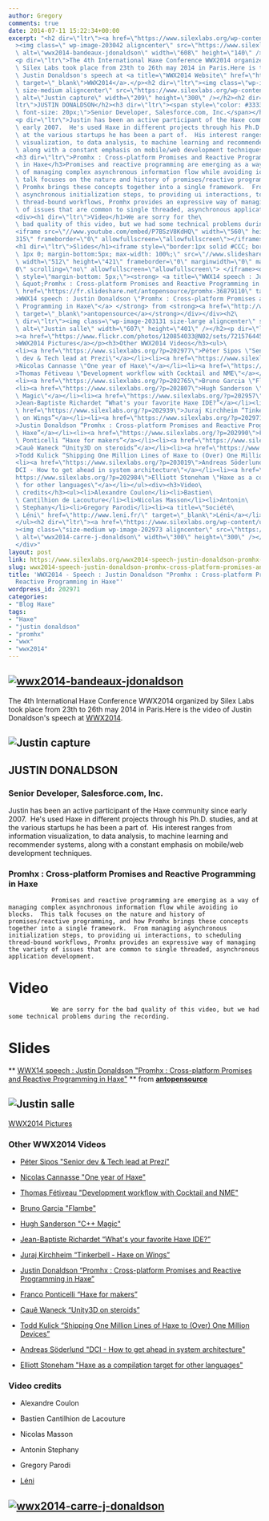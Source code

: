 ```yaml
---
author: Gregory
comments: true
date: 2014-07-11 15:22:34+00:00
excerpt: "<h2 dir=\"ltr\"><a href=\"https://www.silexlabs.org/wp-content/uploads/2014/07/wwx2014-bandeaux-jdonaldson1.png\"\
  ><img class=\" wp-image-203042 aligncenter\" src=\"https://www.silexlabs.org/wp-content/uploads/2014/07/wwx2014-bandeaux-jdonaldson1.png\"\
  \ alt=\"wwx2014-bandeaux-jdonaldson\" width=\"608\" height=\"140\" /></a></h2>\
  <p dir=\"ltr\">The 4th International Haxe Conference WWX2014 organized by\
  \ Silex Labs took place from 23th to 26th may 2014 in Paris.Here is the video of\
  \ Justin Donaldson's speech at <a title=\"WWX2014 Website\" href=\"http://wwx.silexlabs.org/2014/\"\
  \ target=\"_blank\">WWX2014</a>.</p><h2 dir=\"ltr\"><img class=\"wp-image-203130\
  \ size-medium aligncenter\" src=\"https://www.silexlabs.org/wp-content/uploads/2014/07/Justin-capture-209x300.jpg\"\
  \ alt=\"Justin capture\" width=\"209\" height=\"300\" /></h2><h2 dir=\"\
  ltr\">JUSTIN DONALDSON</h2><h3 dir=\"ltr\"><span style=\"color: #333333;\
  \ font-size: 20px;\">Senior Developer, Salesforce.com, Inc.</span></h3>\
  <p dir=\"ltr\">Justin has been an active participant of the Haxe community since\
  \ early 2007.  He's used Haxe in different projects through his Ph.D. studies, and\
  \ at the various startups he has been a part of.  His interest ranges from information\
  \ visualization, to data analysis, to machine learning and recommender systems,\
  \ along with a constant emphasis on mobile/web development techniques.</p>\
  <h3 dir=\"ltr\">Promhx : Cross-platform Promises and Reactive Programming\
  \ in Haxe</h3>Promises and reactive programming are emerging as a way\
  \ of managing complex asynchronous information flow while avoiding io blocks.  This\
  \ talk focuses on the nature and history of promises/reactive programming, and how\
  \ Promhx brings these concepts together into a single framework.  From managing\
  \ asynchronous initialization steps, to providing ui interactions, to scheduling\
  \ thread-bound workflows, Promhx provides an expressive way of managing the variety\
  \ of issues that are common to single threaded, asynchronous application development.\
  <div><h1 dir=\"ltr\">Video</h1>We are sorry for the\
  \ bad quality of this video, but we had some technical problems during the recording.\
  <iframe src=\"//www.youtube.com/embed/P7BSzV8KdHQ\" width=\"560\" height=\"\
  315\" frameborder=\"0\" allowfullscreen=\"allowfullscreen\"></iframe>\
  <h1 dir=\"ltr\">Slides</h1><iframe style=\"border:1px solid #CCC; border-width:1px\
  \ 1px 0; margin-bottom:5px; max-width: 100%;\" src=\"//www.slideshare.net/slideshow/embed_code/36879110\"\
  \ width=\"512\" height=\"421\" frameborder=\"0\" marginwidth=\"0\" marginheight=\"\
  0\" scrolling=\"no\" allowfullscreen=\"allowfullscreen\"> </iframe><div\
  \ style=\"margin-bottom: 5px;\"><strong> <a title=\"WWX14 speech : Justin Donaldson\
  \ &quot;Promhx : Cross-platform Promises and Reactive Programming in Haxe&quot;\"\
  \ href=\"https://fr.slideshare.net/antopensource/promhx-36879110\" target=\"_blank\"\
  >WWX14 speech : Justin Donaldson \"Promhx : Cross-platform Promises and Reactive\
  \ Programming in Haxe\"</a> </strong> from <strong><a href=\"http://www.slideshare.net/antopensource\"\
  \ target=\"_blank\">antopensource</a></strong></div></div><h2\
  \ dir=\"ltr\"><img class=\"wp-image-203131 size-large aligncenter\" src=\"https://www.silexlabs.org/wp-content/uploads/2014/07/Justin-salle-687x454.jpg\"\
  \ alt=\"Justin salle\" width=\"607\" height=\"401\" /></h2><p dir=\"ltr\"\
  ><a href=\"https://www.flickr.com/photos/120854033@N02/sets/72157644567142547/\"\
  >WWX2014 Pictures</a></p><h3>Other WWX2014 Videos</h3><ul>\
  <li><a href=\"https://www.silexlabs.org/?p=202977\">Péter Sipos \"Senior\
  \ dev & Tech lead at Prezi\"</a></li><li><a href=\"https://www.silexlabs.org/?p=202725\"\
  >Nicolas Cannasse \"One year of Haxe\"</a></li><li><a href=\"https://www.silexlabs.org/?p=202751\"\
  >Thomas Fétiveau \"Development workflow with Cocktail and NME\"</a></li>\
  <li><a href=\"https://www.silexlabs.org/?p=202765\">Bruno Garcia \"Flambe\"</a></li>\
  <li><a href=\"https://www.silexlabs.org/?p=202807\">Hugh Sanderson \"C++\
  \ Magic\"</a></li><li><a href=\"https://www.silexlabs.org/?p=202957\"\
  >Jean-Baptiste Richardet “What's your favorite Haxe IDE?”</a></li><li><a\
  \ href=\"https://www.silexlabs.org/?p=202939\">Juraj Kirchheim “Tinkerbell - Haxe\
  \ on Wings”</a></li><li><a href=\"https://www.silexlabs.org/?p=202971\"\
  >Justin Donaldson “Promhx : Cross-platform Promises and Reactive Programming in\
  \ Haxe”</a></li><li><a href=\"https://www.silexlabs.org/?p=202990\">Franco\
  \ Ponticelli “Haxe for makers”</a></li><li><a href=\"https://www.silexlabs.org/?p=203012\"\
  >Cauê Waneck “Unity3D on steroids”</a></li><li><a href=\"https://www.silexlabs.org/?p=203004\"\
  >Todd Kulick “Shipping One Million Lines of Haxe to (Over) One Million Devices”</a></li>\
  <li><a href=\"https://www.silexlabs.org/?p=203019\">Andreas Söderlund \"\
  DCI - How to get ahead in system architecture\"</a></li><li><a href=\"\
  https://www.silexlabs.org/?p=202984\">Elliott Stoneham \"Haxe as a compilation target\
  \ for other languages\"</a></li></ul><div><h3>Video\
  \ credits</h3><ul><li>Alexandre Coulon</li><li>Bastien\
  \ Cantilhion de Lacouture</li><li>Nicolas Masson</li><li>Antonin\
  \ Stephany</li><li>Gregory Parodi</li><li><a title=\"Société\
  \ Léni\" href=\"http://www.leni.fr/\" target=\"_blank\">Léni</a></li>\
  </ul><h2 dir=\"ltr\"><a href=\"https://www.silexlabs.org/wp-content/uploads/2014/07/wwx2014-carre-j-donaldson.png\"\
  ><img class=\"size-medium wp-image-202973 aligncenter\" src=\"https://www.silexlabs.org/wp-content/uploads/2014/07/wwx2014-carre-j-donaldson-300x300.png\"\
  \ alt=\"wwx2014-carre-j-donaldson\" width=\"300\" height=\"300\" /></a></h2>\
  </div>"
layout: post
link: https://www.silexlabs.org/wwx2014-speech-justin-donaldson-promhx-cross-platform-promises-and-reactive-programming-in-haxe/
slug: wwx2014-speech-justin-donaldson-promhx-cross-platform-promises-and-reactive-programming-in-haxe
title: 'WWX2014 - Speech : Justin Donaldson "Promhx : Cross-platform Promises and
  Reactive Programming in Haxe"'
wordpress_id: 202971
categories:
- "Blog Haxe"
tags:
- "Haxe"
- "justin donaldson"
- "promhx"
- "wwx"
- "wwx2014"
---
```


## [![wwx2014-bandeaux-jdonaldson](https://www.silexlabs.org/wp-content/uploads/2014/07/wwx2014-bandeaux-jdonaldson1.png)](https://www.silexlabs.org/wp-content/uploads/2014/07/wwx2014-bandeaux-jdonaldson1.png)




The 4th International Haxe Conference WWX2014 organized by Silex Labs took place from 23th to 26th may 2014 in Paris.Here is the video of Justin Donaldson's speech at [WWX2014](http://wwx.silexlabs.org/2014/).





## ![Justin capture](https://www.silexlabs.org/wp-content/uploads/2014/07/Justin-capture-209x300.jpg)




## JUSTIN DONALDSON




### Senior Developer, Salesforce.com, Inc.




Justin has been an active participant of the Haxe community since early 2007.  He's used Haxe in different projects through his Ph.D. studies, and at the various startups he has been a part of.  His interest ranges from information visualization, to data analysis, to machine learning and recommender systems, along with a constant emphasis on mobile/web development techniques.





### Promhx : Cross-platform Promises and Reactive Programming in Haxe


				Promises and reactive programming are emerging as a way of managing complex asynchronous information flow while avoiding io blocks.  This talk focuses on the nature and history of promises/reactive programming, and how Promhx brings these concepts together into a single framework.  From managing asynchronous initialization steps, to providing ui interactions, to scheduling thread-bound workflows, Promhx provides an expressive way of managing the variety of issues that are common to single threaded, asynchronous application development.





# Video


				We are sorry for the bad quality of this video, but we had some technical problems during the recording.




# Slides





** [WWX14 speech : Justin Donaldson "Promhx : Cross-platform Promises and Reactive Programming in Haxe"](https://fr.slideshare.net/antopensource/promhx-36879110) ** from **[antopensource](http://www.slideshare.net/antopensource)**







## ![Justin salle](https://www.silexlabs.org/wp-content/uploads/2014/07/Justin-salle-687x454.jpg)




[WWX2014 Pictures](https://www.flickr.com/photos/120854033@N02/sets/72157644567142547/)





### Other WWX2014 Videos






  * [Péter Sipos "Senior dev & Tech lead at Prezi"](https://www.silexlabs.org/?p=202977)


  * [Nicolas Cannasse "One year of Haxe"](https://www.silexlabs.org/?p=202725)


  * [Thomas Fétiveau "Development workflow with Cocktail and NME"](https://www.silexlabs.org/?p=202751)


  * [Bruno Garcia "Flambe"](https://www.silexlabs.org/?p=202765)


  * [Hugh Sanderson "C++ Magic"](https://www.silexlabs.org/?p=202807)


  * [Jean-Baptiste Richardet “What's your favorite Haxe IDE?”](https://www.silexlabs.org/?p=202957)


  * [Juraj Kirchheim “Tinkerbell - Haxe on Wings”](https://www.silexlabs.org/?p=202939)


  * [Justin Donaldson “Promhx : Cross-platform Promises and Reactive Programming in Haxe”](https://www.silexlabs.org/?p=202971)


  * [Franco Ponticelli “Haxe for makers”](https://www.silexlabs.org/?p=202990)


  * [Cauê Waneck “Unity3D on steroids”](https://www.silexlabs.org/?p=203012)


  * [Todd Kulick “Shipping One Million Lines of Haxe to (Over) One Million Devices”](https://www.silexlabs.org/?p=203004)


  * [Andreas Söderlund "DCI - How to get ahead in system architecture"](https://www.silexlabs.org/?p=203019)


  * [Elliott Stoneham "Haxe as a compilation target for other languages"](https://www.silexlabs.org/?p=202984)







### Video credits






  * Alexandre Coulon


  * Bastien Cantilhion de Lacouture


  * Nicolas Masson


  * Antonin Stephany


  * Gregory Parodi


  * [Léni](http://www.leni.fr/)




## [![wwx2014-carre-j-donaldson](https://www.silexlabs.org/wp-content/uploads/2014/07/wwx2014-carre-j-donaldson-300x300.png)](https://www.silexlabs.org/wp-content/uploads/2014/07/wwx2014-carre-j-donaldson.png)



